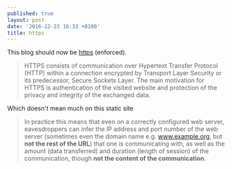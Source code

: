```yaml
---
published: true
layout: post
date: '2016-12-23 16:33 +0100'
title: https
---
```

This blog should now be [https](https://en.wikipedia.org/wiki/HTTPS) (enforced).

> HTTPS consists of communication over Hypertext Transfer Protocol (HTTP) within a connection encrypted by Transport Layer Security or its predecessor, Secure Sockets Layer. The main motivation for HTTPS is authentication of the visited website and protection of the privacy and integrity of the exchanged data.

Which doesn't mean much on this static site

> In practice this means that even on a correctly configured web server, eavesdroppers can infer the IP address and port number of the web server (sometimes even the domain name e.g. www.example.org, but **not the rest of the URL**) that one is communicating with, as well as the amount (data transferred) and duration (length of session) of the communication, though **not the content of the communication**.
